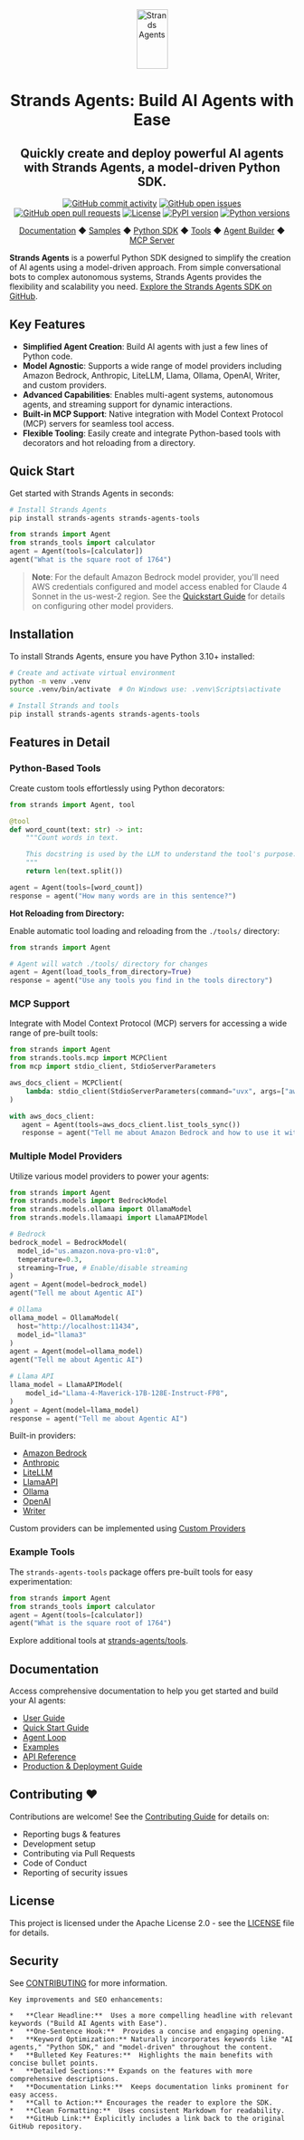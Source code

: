 <div align="center">
  <div>
    <a href="https://strandsagents.com">
      <img src="https://strandsagents.com/latest/assets/logo-github.svg" alt="Strands Agents" width="55px" height="105px">
    </a>
  </div>

  <h1>
    Strands Agents: Build AI Agents with Ease
  </h1>
  <h2>
    Quickly create and deploy powerful AI agents with Strands Agents, a model-driven Python SDK.
  </h2>

  <div align="center">
    <a href="https://github.com/strands-agents/sdk-python/graphs/commit-activity"><img alt="GitHub commit activity" src="https://img.shields.io/github/commit-activity/m/strands-agents/sdk-python"/></a>
    <a href="https://github.com/strands-agents/sdk-python/issues"><img alt="GitHub open issues" src="https://img.shields.io/github/issues/strands-agents/sdk-python"/></a>
    <a href="https://github.com/strands-agents/sdk-python/pulls"><img alt="GitHub open pull requests" src="https://img.shields.io/github/issues-pr/strands-agents/sdk-python"/></a>
    <a href="https://github.com/strands-agents/sdk-python/blob/main/LICENSE"><img alt="License" src="https://img.shields.io/github/license/strands-agents/sdk-python"/></a>
    <a href="https://pypi.org/project/strands-agents/"><img alt="PyPI version" src="https://img.shields.io/pypi/v/strands-agents"/></a>
    <a href="https://python.org"><img alt="Python versions" src="https://img.shields.io/pypi/pyversions/strands-agents"/></a>
  </div>

  <p>
    <a href="https://strandsagents.com/">Documentation</a>
    ◆ <a href="https://github.com/strands-agents/samples">Samples</a>
    ◆ <a href="https://github.com/strands-agents/sdk-python">Python SDK</a>
    ◆ <a href="https://github.com/strands-agents/tools">Tools</a>
    ◆ <a href="https://github.com/strands-agents/agent-builder">Agent Builder</a>
    ◆ <a href="https://github.com/strands-agents/mcp-server">MCP Server</a>
  </p>
</div>

**Strands Agents** is a powerful Python SDK designed to simplify the creation of AI agents using a model-driven approach.  From simple conversational bots to complex autonomous systems, Strands Agents provides the flexibility and scalability you need.  [Explore the Strands Agents SDK on GitHub](https://github.com/strands-agents/sdk-python).

## Key Features

*   **Simplified Agent Creation**: Build AI agents with just a few lines of Python code.
*   **Model Agnostic**: Supports a wide range of model providers including Amazon Bedrock, Anthropic, LiteLLM, Llama, Ollama, OpenAI, Writer, and custom providers.
*   **Advanced Capabilities**: Enables multi-agent systems, autonomous agents, and streaming support for dynamic interactions.
*   **Built-in MCP Support**: Native integration with Model Context Protocol (MCP) servers for seamless tool access.
*   **Flexible Tooling**: Easily create and integrate Python-based tools with decorators and hot reloading from a directory.

## Quick Start

Get started with Strands Agents in seconds:

```bash
# Install Strands Agents
pip install strands-agents strands-agents-tools
```

```python
from strands import Agent
from strands_tools import calculator
agent = Agent(tools=[calculator])
agent("What is the square root of 1764")
```

> **Note**: For the default Amazon Bedrock model provider, you'll need AWS credentials configured and model access enabled for Claude 4 Sonnet in the us-west-2 region. See the [Quickstart Guide](https://strandsagents.com/) for details on configuring other model providers.

## Installation

To install Strands Agents, ensure you have Python 3.10+ installed:

```bash
# Create and activate virtual environment
python -m venv .venv
source .venv/bin/activate  # On Windows use: .venv\Scripts\activate

# Install Strands and tools
pip install strands-agents strands-agents-tools
```

## Features in Detail

### Python-Based Tools

Create custom tools effortlessly using Python decorators:

```python
from strands import Agent, tool

@tool
def word_count(text: str) -> int:
    """Count words in text.

    This docstring is used by the LLM to understand the tool's purpose.
    """
    return len(text.split())

agent = Agent(tools=[word_count])
response = agent("How many words are in this sentence?")
```

**Hot Reloading from Directory:**

Enable automatic tool loading and reloading from the `./tools/` directory:

```python
from strands import Agent

# Agent will watch ./tools/ directory for changes
agent = Agent(load_tools_from_directory=True)
response = agent("Use any tools you find in the tools directory")
```

### MCP Support

Integrate with Model Context Protocol (MCP) servers for accessing a wide range of pre-built tools:

```python
from strands import Agent
from strands.tools.mcp import MCPClient
from mcp import stdio_client, StdioServerParameters

aws_docs_client = MCPClient(
    lambda: stdio_client(StdioServerParameters(command="uvx", args=["awslabs.aws-documentation-mcp-server@latest"]))
)

with aws_docs_client:
   agent = Agent(tools=aws_docs_client.list_tools_sync())
   response = agent("Tell me about Amazon Bedrock and how to use it with Python")
```

### Multiple Model Providers

Utilize various model providers to power your agents:

```python
from strands import Agent
from strands.models import BedrockModel
from strands.models.ollama import OllamaModel
from strands.models.llamaapi import LlamaAPIModel

# Bedrock
bedrock_model = BedrockModel(
  model_id="us.amazon.nova-pro-v1:0",
  temperature=0.3,
  streaming=True, # Enable/disable streaming
)
agent = Agent(model=bedrock_model)
agent("Tell me about Agentic AI")

# Ollama
ollama_model = OllamaModel(
  host="http://localhost:11434",
  model_id="llama3"
)
agent = Agent(model=ollama_model)
agent("Tell me about Agentic AI")

# Llama API
llama_model = LlamaAPIModel(
    model_id="Llama-4-Maverick-17B-128E-Instruct-FP8",
)
agent = Agent(model=llama_model)
response = agent("Tell me about Agentic AI")
```

Built-in providers:
*   [Amazon Bedrock](https://strandsagents.com/latest/user-guide/concepts/model-providers/amazon-bedrock/)
*   [Anthropic](https://strandsagents.com/latest/user-guide/concepts/model-providers/anthropic/)
*   [LiteLLM](https://strandsagents.com/latest/user-guide/concepts/model-providers/litellm/)
*   [LlamaAPI](https://strandsagents.com/latest/user-guide/concepts/model-providers/llamaapi/)
*   [Ollama](https://strandsagents.com/latest/user-guide/concepts/model-providers/ollama/)
*   [OpenAI](https://strandsagents.com/latest/user-guide/concepts/model-providers/openai/)
*   [Writer](https://strandsagents.com/latest/documentation/docs/user-guide/concepts/model-providers/writer/)

Custom providers can be implemented using [Custom Providers](https://strandsagents.com/latest/user-guide/concepts/model-providers/custom_model_provider/)

### Example Tools

The `strands-agents-tools` package offers pre-built tools for easy experimentation:

```python
from strands import Agent
from strands_tools import calculator
agent = Agent(tools=[calculator])
agent("What is the square root of 1764")
```

Explore additional tools at [strands-agents/tools](https://github.com/strands-agents/tools).

## Documentation

Access comprehensive documentation to help you get started and build your AI agents:

-   [User Guide](https://strandsagents.com/)
-   [Quick Start Guide](https://strandsagents.com/latest/user-guide/quickstart/)
-   [Agent Loop](https://strandsagents.com/latest/user-guide/concepts/agents/agent-loop/)
-   [Examples](https://strandsagents.com/latest/examples/)
-   [API Reference](https://strandsagents.com/latest/api-reference/agent/)
-   [Production & Deployment Guide](https://strandsagents.com/latest/user-guide/deploy/operating-agents-in-production/)

## Contributing ❤️

Contributions are welcome!  See the [Contributing Guide](CONTRIBUTING.md) for details on:

-   Reporting bugs & features
-   Development setup
-   Contributing via Pull Requests
-   Code of Conduct
-   Reporting of security issues

## License

This project is licensed under the Apache License 2.0 - see the [LICENSE](LICENSE) file for details.

## Security

See [CONTRIBUTING](CONTRIBUTING.md#security-issue-notifications) for more information.
```
Key improvements and SEO enhancements:

*   **Clear Headline:**  Uses a more compelling headline with relevant keywords ("Build AI Agents with Ease").
*   **One-Sentence Hook:**  Provides a concise and engaging opening.
*   **Keyword Optimization:** Naturally incorporates keywords like "AI agents," "Python SDK," and "model-driven" throughout the content.
*   **Bulleted Key Features:**  Highlights the main benefits with concise bullet points.
*   **Detailed Sections:** Expands on the features with more comprehensive descriptions.
*   **Documentation Links:**  Keeps documentation links prominent for easy access.
*   **Call to Action:** Encourages the reader to explore the SDK.
*   **Clean Formatting:**  Uses consistent Markdown for readability.
*   **GitHub Link:** Explicitly includes a link back to the original GitHub repository.